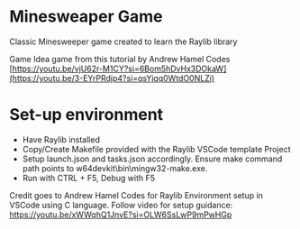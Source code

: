 # Minesweaper Game
Classic Minesweeper game created to learn the Raylib library

Game Idea game from this tutorial by Andrew Hamel Codes
[https://youtu.be/vjU62r-M1CY?si=6Bom5hDvHx3DOkaW](https://youtu.be/3-EYrPRdjp4?si=qsYjqq0WtdO0NLZi)

# Set-up environment

- Have Raylib installed 
- Copy/Create Makefile provided with the Raylib VSCode template Project
- Setup launch.json and tasks.json accordingly. Ensure make command path points to w64devkit\\bin\\mingw32-make.exe.
- Run with CTRL + F5, Debug with F5

Credit goes to Andrew Hamel Codes for Raylib Environment setup in VSCode using C language. Follow video for setup guidance: https://youtu.be/xWWqhQ1JnvE?si=OLW6SsLwP9mPwHGp      
